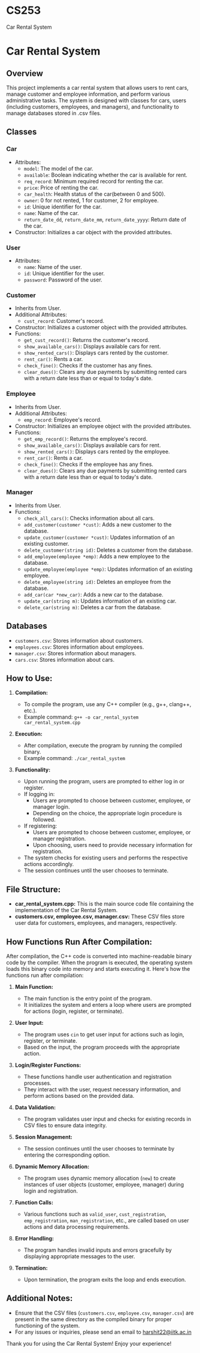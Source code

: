 # CS253
Car Rental System
# Car Rental System

## Overview
This project implements a car rental system that allows users to rent cars, manage customer and employee information, and perform various administrative tasks. The system is designed with classes for cars, users (including customers, employees, and managers), and functionality to manage databases stored in .csv files.

## Classes
### Car
- Attributes:
  - `model`: The model of the car.
  - `available`: Boolean indicating whether the car is available for rent.
  - `req_record`: Minimum required record for renting the car.
  - `price`: Price of renting the car.
  - `car_health`: Health status of the car(between 0 and 500).
  - `owner`: 0 for not rented, 1 for customer, 2 for employee.
  - `id`: Unique identifier for the car.
  - `name`: Name of the car.
  - `return_date_dd`, `return_date_mm`, `return_date_yyyy`: Return date of the car.
- Constructor: Initializes a car object with the provided attributes.

### User
- Attributes:
  - `name`: Name of the user.
  - `id`: Unique identifier for the user.
  - `password`: Password of the user.

### Customer
- Inherits from User.
- Additional Attributes:
  - `cust_record`: Customer's record.
- Constructor: Initializes a customer object with the provided attributes.
- Functions:
  - `get_cust_record()`: Returns the customer's record.
  - `show_available_cars()`: Displays available cars for rent.
  - `show_rented_cars()`: Displays cars rented by the customer.
  - `rent_car()`: Rents a car.
  - `check_fine()`: Checks if the customer has any fines.
  - `clear_dues()`: Clears any due payments by submitting rented cars with a return date less than or equal to today's date.

### Employee
- Inherits from User.
- Additional Attributes:
  - `emp_record`: Employee's record.
- Constructor: Initializes an employee object with the provided attributes.
- Functions:
  - `get_emp_record()`: Returns the employee's record.
  - `show_available_cars()`: Displays available cars for rent.
  - `show_rented_cars()`: Displays cars rented by the employee.
  - `rent_car()`: Rents a car.
  - `check_fine()`: Checks if the employee has any fines.
  - `clear_dues()`: Clears any due payments by submitting rented cars with a return date less than or equal to today's date.

### Manager
- Inherits from User.
- Functions:
  - `check_all_cars()`: Checks information about all cars.
  - `add_customer(customer *cust)`: Adds a new customer to the database.
  - `update_customer(customer *cust)`: Updates information of an existing customer.
  - `delete_customer(string id)`: Deletes a customer from the database.
  - `add_employee(employee *emp)`: Adds a new employee to the database.
  - `update_employee(employee *emp)`: Updates information of an existing employee.
  - `delete_employee(string id)`: Deletes an employee from the database.
  - `add_car(car *new_car)`: Adds a new car to the database.
  - `update_car(string m)`: Updates information of an existing car.
  - `delete_car(string m)`: Deletes a car from the database.

## Databases
- `customers.csv`: Stores information about customers.
- `employees.csv`: Stores information about employees.
- `manager.csv`: Stores information about managers.
- `cars.csv`: Stores information about cars.

## How to Use:

1. **Compilation:**
   - To compile the program, use any C++ compiler (e.g., g++, clang++, etc.).
   - Example command: `g++ -o car_rental_system car_rental_system.cpp`

2. **Execution:**
   - After compilation, execute the program by running the compiled binary.
   - Example command: `./car_rental_system`

3. **Functionality:**
   - Upon running the program, users are prompted to either log in or register.
   - If logging in:
     - Users are prompted to choose between customer, employee, or manager login.
     - Depending on the choice, the appropriate login procedure is followed.
   - If registering:
     - Users are prompted to choose between customer, employee, or manager registration.
     - Upon choosing, users need to provide necessary information for registration.
   - The system checks for existing users and performs the respective actions accordingly.
   - The session continues until the user chooses to terminate.

## File Structure:

- **car_rental_system.cpp:** This is the main source code file containing the implementation of the Car Rental System.
- **customers.csv, employee.csv, manager.csv:** These CSV files store user data for customers, employees, and managers, respectively.

## How Functions Run After Compilation:

After compilation, the C++ code is converted into machine-readable binary code by the compiler. When the program is executed, the operating system loads this binary code into memory and starts executing it. Here's how the functions run after compilation:

1. **Main Function:**
   - The main function is the entry point of the program.
   - It initializes the system and enters a loop where users are prompted for actions (login, register, or terminate).

2. **User Input:**
   - The program uses `cin` to get user input for actions such as login, register, or terminate.
   - Based on the input, the program proceeds with the appropriate action.

3. **Login/Register Functions:**
   - These functions handle user authentication and registration processes.
   - They interact with the user, request necessary information, and perform actions based on the provided data.

4. **Data Validation:**
   - The program validates user input and checks for existing records in CSV files to ensure data integrity.

5. **Session Management:**
   - The session continues until the user chooses to terminate by entering the corresponding option.

6. **Dynamic Memory Allocation:**
   - The program uses dynamic memory allocation (`new`) to create instances of user objects (customer, employee, manager) during login and registration.

7. **Function Calls:**
   - Various functions such as `valid_user`, `cust_registration`, `emp_registration`, `man_registration`, etc., are called based on user actions and data processing requirements.

8. **Error Handling:**
   - The program handles invalid inputs and errors gracefully by displaying appropriate messages to the user.

9. **Termination:**
   - Upon termination, the program exits the loop and ends execution.

## Additional Notes:

- Ensure that the CSV files (`customers.csv`, `employee.csv`, `manager.csv`) are present in the same directory as the compiled binary for proper functioning of the system.
- For any issues or inquiries, please send an email to [harshit22@iitk.ac.in](mailto:harshit22@iitk.ac.in)

Thank you for using the Car Rental System! Enjoy your experience!
